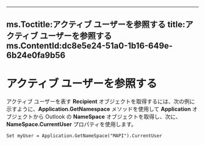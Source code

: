 

---
ms.Toctitle:アクティブ ユーザーを参照する
title:アクティブ ユーザーを参照する
ms.ContentId:dc8e5e24-51a0-1b16-649e-6b24e0fa9b56
---
# アクティブ ユーザーを参照する




アクティブ ユーザーを表す **Recipient** オブジェクトを取得するには、次の例に示すように、**Application.GetNamespace** メソッドを使用して **Application** オブジェクトから Outlook の **NameSpace** オブジェクトを取得し、次に、**NameSpace.CurrentUser** プロパティを使用します。

```sourcecode
Set myUser = Application.GetNameSpace("MAPI").CurrentUser
```



